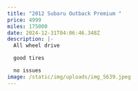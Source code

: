 ```yaml
---
title: "2012 Subaru Outback Premium "
price: 4999
miles: 175000
date: 2024-12-31T04:06:46.348Z
description: |-
  All wheel drive 

  good tires 

  no issues
image: /static/img/uploads/img_5639.jpeg
---
```

